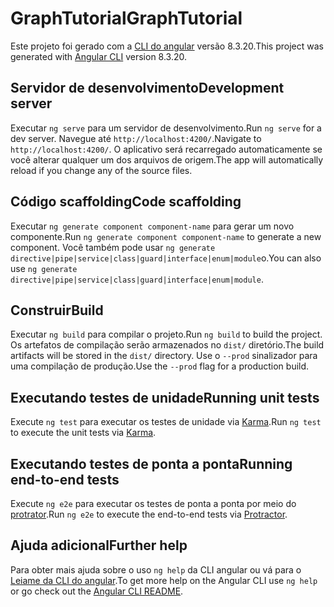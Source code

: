 # <a name="graphtutorial"></a><span data-ttu-id="cce24-101">GraphTutorial</span><span class="sxs-lookup"><span data-stu-id="cce24-101">GraphTutorial</span></span>

<span data-ttu-id="cce24-102">Este projeto foi gerado com a [CLI do angular](https://github.com/angular/angular-cli) versão 8.3.20.</span><span class="sxs-lookup"><span data-stu-id="cce24-102">This project was generated with [Angular CLI](https://github.com/angular/angular-cli) version 8.3.20.</span></span>

## <a name="development-server"></a><span data-ttu-id="cce24-103">Servidor de desenvolvimento</span><span class="sxs-lookup"><span data-stu-id="cce24-103">Development server</span></span>

<span data-ttu-id="cce24-104">Executar `ng serve` para um servidor de desenvolvimento.</span><span class="sxs-lookup"><span data-stu-id="cce24-104">Run `ng serve` for a dev server.</span></span> <span data-ttu-id="cce24-105">Navegue até `http://localhost:4200/`.</span><span class="sxs-lookup"><span data-stu-id="cce24-105">Navigate to `http://localhost:4200/`.</span></span> <span data-ttu-id="cce24-106">O aplicativo será recarregado automaticamente se você alterar qualquer um dos arquivos de origem.</span><span class="sxs-lookup"><span data-stu-id="cce24-106">The app will automatically reload if you change any of the source files.</span></span>

## <a name="code-scaffolding"></a><span data-ttu-id="cce24-107">Código scaffolding</span><span class="sxs-lookup"><span data-stu-id="cce24-107">Code scaffolding</span></span>

<span data-ttu-id="cce24-108">Executar `ng generate component component-name` para gerar um novo componente.</span><span class="sxs-lookup"><span data-stu-id="cce24-108">Run `ng generate component component-name` to generate a new component.</span></span> <span data-ttu-id="cce24-109">Você também pode usar `ng generate directive|pipe|service|class|guard|interface|enum|module`o.</span><span class="sxs-lookup"><span data-stu-id="cce24-109">You can also use `ng generate directive|pipe|service|class|guard|interface|enum|module`.</span></span>

## <a name="build"></a><span data-ttu-id="cce24-110">Construir</span><span class="sxs-lookup"><span data-stu-id="cce24-110">Build</span></span>

<span data-ttu-id="cce24-111">Executar `ng build` para compilar o projeto.</span><span class="sxs-lookup"><span data-stu-id="cce24-111">Run `ng build` to build the project.</span></span> <span data-ttu-id="cce24-112">Os artefatos de compilação serão armazenados no `dist/` diretório.</span><span class="sxs-lookup"><span data-stu-id="cce24-112">The build artifacts will be stored in the `dist/` directory.</span></span> <span data-ttu-id="cce24-113">Use o `--prod` sinalizador para uma compilação de produção.</span><span class="sxs-lookup"><span data-stu-id="cce24-113">Use the `--prod` flag for a production build.</span></span>

## <a name="running-unit-tests"></a><span data-ttu-id="cce24-114">Executando testes de unidade</span><span class="sxs-lookup"><span data-stu-id="cce24-114">Running unit tests</span></span>

<span data-ttu-id="cce24-115">Execute `ng test` para executar os testes de unidade via [Karma](https://karma-runner.github.io).</span><span class="sxs-lookup"><span data-stu-id="cce24-115">Run `ng test` to execute the unit tests via [Karma](https://karma-runner.github.io).</span></span>

## <a name="running-end-to-end-tests"></a><span data-ttu-id="cce24-116">Executando testes de ponta a ponta</span><span class="sxs-lookup"><span data-stu-id="cce24-116">Running end-to-end tests</span></span>

<span data-ttu-id="cce24-117">Execute `ng e2e` para executar os testes de ponta a ponta por meio do [protrator](http://www.protractortest.org/).</span><span class="sxs-lookup"><span data-stu-id="cce24-117">Run `ng e2e` to execute the end-to-end tests via [Protractor](http://www.protractortest.org/).</span></span>

## <a name="further-help"></a><span data-ttu-id="cce24-118">Ajuda adicional</span><span class="sxs-lookup"><span data-stu-id="cce24-118">Further help</span></span>

<span data-ttu-id="cce24-119">Para obter mais ajuda sobre o uso `ng help` da CLI angular ou vá para o [Leiame da CLI do angular](https://github.com/angular/angular-cli/blob/master/README.md).</span><span class="sxs-lookup"><span data-stu-id="cce24-119">To get more help on the Angular CLI use `ng help` or go check out the [Angular CLI README](https://github.com/angular/angular-cli/blob/master/README.md).</span></span>
